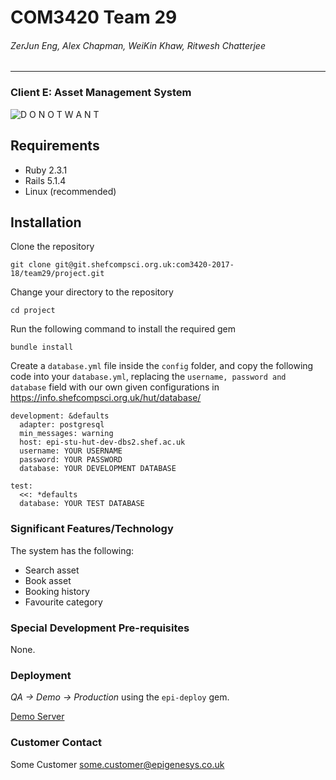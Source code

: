 # COM3420 Team 29
###### ZerJun Eng, Alex Chapman, WeiKin Khaw, Ritwesh Chatterjee

---

### Client E: Asset Management System
![D O N O T W A N T](https://media1.tenor.com/images/a136bc5f7e7c57ba0297fe3ce8aefeca/tenor.gif?itemid=10533630)

## Requirements
* Ruby 2.3.1
* Rails 5.1.4
* Linux (recommended)

## Installation
Clone the repository

`git clone git@git.shefcompsci.org.uk:com3420-2017-18/team29/project.git`

Change your directory to the repository

`cd project`

Run the following command to install the required gem

`bundle install`

Create a `database.yml` file inside the `config` folder, and copy the following code into your `database.yml`, replacing the `username, password and database` field with our own given configurations in https://info.shefcompsci.org.uk/hut/database/

```
development: &defaults
  adapter: postgresql
  min_messages: warning
  host: epi-stu-hut-dev-dbs2.shef.ac.uk
  username: YOUR USERNAME
  password: YOUR PASSWORD
  database: YOUR DEVELOPMENT DATABASE

test:
  <<: *defaults
  database: YOUR TEST DATABASE
```


### Significant Features/Technology
The system has the following:

* Search asset
* Book asset
* Booking history
* Favourite category

### Special Development Pre-requisites
None.

### Deployment
*QA -> Demo -> Production* using the `epi-deploy` gem.

[Demo Server](https://team29.demo4.hut.shefcompsci.org.uk/)

### Customer Contact
Some Customer <some.customer@epigenesys.co.uk>
